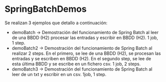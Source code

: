 # SpringBatchDemos

Se realizan 3 ejemplos que detallo a continuación:

- demoBatch -> Demostración del funcionamiento de Spring Batch al leer de una BBDD (H2) procesar las entradas y escribir en BBDD (H2). 1 job, 1 step.
- demoBatch2 -> Demostración del funcionamiento de Spring Batch al realizar 2 steps. En el primero, se lee de una BBDD (H2), se procesan las entradas y se escriben en BBDD (H2). En el segundo step, se lee de esta última BBDD y se escribe en un fichero csv. 1 job, 2 steps.
- demoBatch3 -> Demostración del funcionamiento de Spring Batch al leer de un txt y escribir en un csv. 1job, 1 step.
